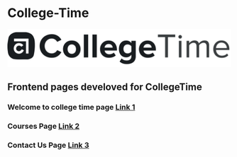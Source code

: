 # College-Time 
![](https://github.com/Ajay7Saraf/College-Time/blob/main/page%201/images/post%20grid-08.png)

## Frontend pages develoved for CollegeTime
### Welcome to college time page [Link 1](https://priyansh-design.github.io/College-Time/page%201/main%20page.html)
### Courses Page [Link 2](https://priyansh-design.github.io/College-Time/page%202/main.html)
### Contact Us Page [Link 3](https://priyansh-design.github.io/College-Time/page%203/contact%20main.html)

